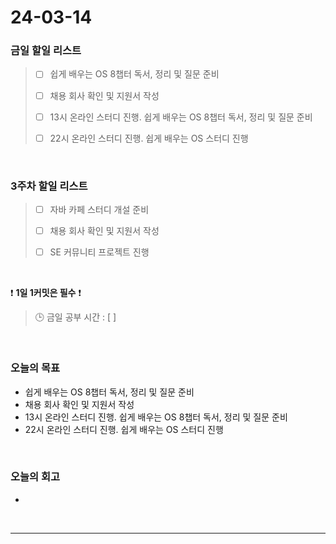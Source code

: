 # 24-03-14
### 금일 할일 리스트
> - [ ]  쉽게 배우는 OS 8챕터 독서, 정리 및 질문 준비
>
> - [ ]  채용 회사 확인 및 지원서 작성
>
> - [ ]  13시 온라인 스터디 진행. 쉽게 배우는 OS 8챕터 독서, 정리 및 질문 준비
>
> - [ ]  22시 온라인 스터디 진행. 쉽게 배우는 OS 스터디 진행

<br/>

### 3주차 할일 리스트  
> - [ ]  자바 카페 스터디 개설 준비
>
> - [ ]  채용 회사 확인 및 지원서 작성
>
> - [ ]  SE 커뮤니티 프로젝트 진행

<br/>

❗ **1일 1커밋은 필수** ❗
> 🕒 금일 공부 시간 : [  ]

<br/>

### 오늘의 목표
- 쉽게 배우는 OS 8챕터 독서, 정리 및 질문 준비
- 채용 회사 확인 및 지원서 작성
- 13시 온라인 스터디 진행. 쉽게 배우는 OS 8챕터 독서, 정리 및 질문 준비
- 22시 온라인 스터디 진행. 쉽게 배우는 OS 스터디 진행

<br>

### 오늘의 회고
- 


<br/>

------------  
